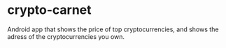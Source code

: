 # crypto-carnet
Android app that shows the price of top cryptocurrencies, and shows the adress of the cryptocurrencies you own.
